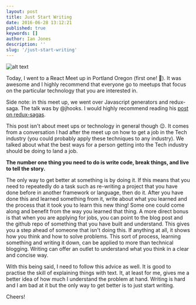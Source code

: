 ```yaml
---
layout: post
title: Just Start Writing
date: 2016-06-28 13:12:21
published: true
keywords: []
author: Ian Jones
description: ''
slug: '/just-start-writing'
---
```

![alt text](../../../../images/blog/nerdlife.jpg "The Nerd Life")

Today, I went to a React Meet up in Portland Oregon (first one! :confetti_ball:).
It was awesome and I highly recommend that everyone go to meetups that focus on the
particular technology that you are interested in. 

Side note: in this meet up, we went over Javascript generators and redux-saga. The talk was by
@jhooks. I would highly recommend reading his [post on redux-sagas](http://joelhooks.com/blog/2016/03/20/build-an-image-gallery-using-redux-saga/).

This post isn't about meet ups or technology in general though :wink:. It comes from a conversation I had after
the meet up on how to get a job in the Tech industry (you could probably apply these techniques to any industry).
We talked about what the best ways for a person getting into the Tech industry should be doing to land a job. 

**The number one thing you need to do is write code, break things, and live to tell the story.** 

The only way to get better at something is by doing it. If this means that you need to repeatedly do a task such as 
re-writing a project that you have done before in another framework or language, then do it. After you have done this and learned something from it, 
write about what you learned and the process that it took you to learn this new thing! Some one could come along 
and benefit from the way you learned that thing. A more direct bonus is that when you are applying for jobs, you can 
point to the blog post and the github repo of something that you have built and understand. This gives you a 
step ahead of someone that isn't doing this. If anything at all, it shows how you think and how to solve problems.
This sort of process, learning something and writing it down, can be applied to more than technical blogging. Writing 
can offer an outlet to understand what you think in a clear and concise way.

With this being said, I need to follow this advice as well. It is good to practise the skill of explaining things with 
text. It, at least for me, gives me a better idea of how much I understand the problem at hand. Writing is hard and
I am bad at it but the only way to get better is to just start writing.

Cheers!
